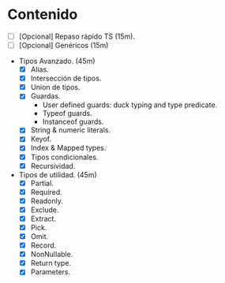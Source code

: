 # Contenido

- [ ] [Opcional] Repaso rápido TS (15m).
- [ ] [Opcional] Genéricos (15m)
- Tipos Avanzado. (45m)
  - [x] Alias.
  - [x] Intersección de tipos.
  - [x] Union de tipos.
  - [x] Guardas.
    - User defined guards: duck typing and type predicate.
    - Typeof guards.
    - Instanceof guards.
  - [x] String & numeric literals.
  - [x] Keyof.
  - [x] Index & Mapped types.
  - [x] Tipos condicionales.
  - [x] Recursividad.
- Tipos de utilidad. (45m)
  - [x] Partial.
  - [x] Required.
  - [x] Readonly.
  - [x] Exclude.
  - [x] Extract.
  - [x] Pick.
  - [x] Omit.
  - [x] Record.
  - [x] NonNullable.
  - [x] Return type.
  - [x] Parameters.

